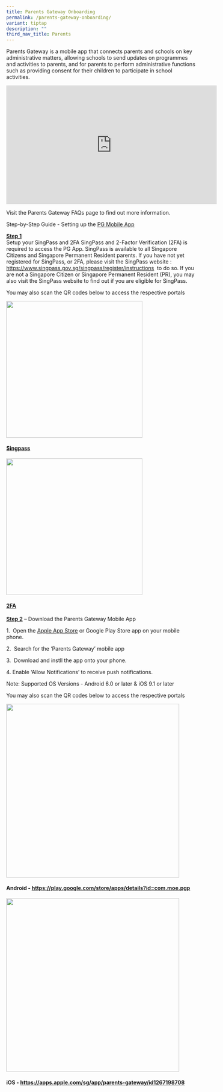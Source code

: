 ```yaml
---
title: Parents Gateway Onboarding
permalink: /parents-gateway-onboarding/
variant: tiptap
description: ""
third_nav_title: Parents
---
```

<p>Parents Gateway is a mobile app that connects parents and schools on key
administrative matters, allowing schools to send updates on programmes
and activities to parents, and for parents to perform administrative functions
such as providing consent for their children to participate in school activities.</p>
<p></p>
<div class="iframe-wrapper">
<iframe height="315" width="560" allowfullscreen="true" frameborder="0" src="https://www.youtube.com/embed/tW9jwyuovOo?si=8Q9RzgLeK_Yzh0Ot"></iframe>
</div>
<p>Visit the Parents Gateway FAQs page to find out more information.</p>
<p>Step-by-Step Guide - Setting up the <a href="https://pg.moe.edu.sg/faq" class="XqQF9c" rel="noopener noreferrer nofollow" target="_blank"><u>PG Mobile App</u></a>
</p>
<p><strong><u>Step 1</u></strong>
<br>Setup your SingPass and 2FA SingPass and 2-Factor Verification (2FA) is
required to access the PG App. SingPass is available to all Singapore Citizens
and Singapore Permanent Resident parents. If you have not yet registered
for SingPass, or 2FA, please visit the SingPass website :&nbsp; <a href="https://pg.moe.edu.sg/faq" rel="noopener noreferrer nofollow" target="_blank"><u>https://www.singpass.gov.sg/singpass/register/instructions</u></a>&nbsp;
to do so. If you are not a Singapore Citizen or Singapore Permanent Resident
(PR), you may also visit the SingPass website to find out if you are eligible
for SingPass.</p>
<p>You may also scan the QR codes below to access the respective portals</p>
<div class="isomer-image-wrapper">
<img style="border: 0px; box-sizing: border-box; display: block; width: 362.396px;" height="auto" width="100%" src="https://lh5.googleusercontent.com/2HCWXWbIf3T4qH1BlZedKXThk918QeU828uZYNGQTlzezwSIdL_3BVFspjJOReXvrxZYY8DrC7T_8xRswRTm2qA11QWR_0GiQ021_c5GEheAMhuZnxQs5NWUw_t7ZA2nHQ=w1280">
</div>
<h4><strong><a href="https://www.singpass.gov.sg/home/ui/login" class="XqQF9c" rel="noopener noreferrer nofollow" target="_blank"><u>Singpass</u></a></strong></h4>
<div class="isomer-image-wrapper">
<img style="border: 0px; box-sizing: border-box; display: block; width: 362.396px;" height="auto" width="100%" src="https://lh4.googleusercontent.com/vnGti4ExZpE7YumW3YIAY6hq-td3cYpC2Onac3BdDMUerkU7CnMpJstEjGIb-i6ebY6XL5bm8JGviYe4xfbVu7-9_6kinUQdiQhsiW6yoywjd99tp0K2osnounnd2u0ocA=w1280">
</div>
<h4><strong><a href="https://www.singpass.gov.sg/home/ui/setup-twofa" class="XqQF9c" rel="noopener noreferrer nofollow" target="_blank"><u>2FA</u></a></strong></h4>
<p><strong><u>Step 2</u></strong> – Download the Parents Gateway Mobile App</p>
<p>1.&nbsp; Open the <a href="https://apps.apple.com/sg/app/parents-gateway/id1267198708" class="XqQF9c" rel="noopener noreferrer nofollow" target="_blank"><u>Apple App Store</u></a> or
Google Play Store app on your mobile phone.</p>
<p>2.&nbsp; Search for the ‘Parents Gateway’ mobile app</p>
<p>3.&nbsp; Download and instll the app onto your phone.</p>
<p>4. Enable ‘Allow Notifications’ to receive push notifications.</p>
<p>Note: Supported OS Versions - Android 6.0 or later &amp; iOS 9.1 or later</p>
<p>You may also scan the QR codes below to access the respective portals</p>
<div class="isomer-image-wrapper">
<img style="border: 0px; box-sizing: border-box; display: block; width: 460.344px;" height="auto" width="100%" src="https://lh6.googleusercontent.com/7-bJtu5dWELSZ6fz6EGGIUBSD5HCit-KbTXDv8JuD9iZP13s52QZy1N5pBQ5KXHyuBEFCvOe9PDRA6i6C_f1oR6s7XoVdpNdptJcMlH8Yn41rtAx99Y1wbDXld9_9aiR=w1280">
</div>
<h4><strong>Android - </strong><a href="https://pg.moe.edu.sg/faq" rel="noopener noreferrer nofollow" target="_blank"><u>https://play.google.com/store/apps/details?id=com.moe.pgp</u></a></h4>
<p></p>
<div class="isomer-image-wrapper">
<img style="border: 0px; box-sizing: border-box; display: block; width: 460.344px;" height="auto" width="100%" src="https://lh4.googleusercontent.com/IsjRAfwI9CCLgPPdVykz6UZWDaMbCVig7H5r4xVHKLUNa31OY_wRZFPi5Y_tyGrSs3Zl209QE8BwKe5VaNcPiRO74SA0eD7tIvJtC64Cd-dErP7jBG8gC525nu78kkkeQw=w1280">
</div>
<h4><strong>iOS - </strong><a href="https://pg.moe.edu.sg/faq" rel="noopener noreferrer nofollow" target="_blank"><u>https://apps.apple.com/sg/app/parents-gateway/id1267198708</u></a></h4>
<p></p>